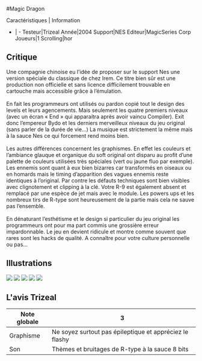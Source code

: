 #Magic Dragon

Caractéristiques | Information
- | -
Testeur|Trizeal
Année|2004
Support|NES
Editeur|MagicSeries Corp
Joueurs|1
Scrolling|hor

## Critique
Une compagnie chinoise eu l’idée de proposer sur le support Nes une version spéciale du classique de chez Irem. Ce titre bien sûr est une production non officielle et sans licence difficilement trouvable en cartouche mais accessible grâce à l’émulation.<br/><br/>En fait les programmeurs ont utilisés ou pardon copié tout le design des levels et leurs agencements. Mais seulement les quatre premiers niveaux (avec un écran « End » qui apparaitra après avoir vaincu Compiler). Exit donc l’empereur Bydo et les derniers merveilleux niveaux du jeu original (sans parler de la durée de vie…) La musique est strictement la même mais à la sauce Nes ce qui forcement rend moins bien.<br/><br/>Les autres différences  concernent les graphismes. En effet les couleurs et l’ambiance glauque et organique du soft original ont disparu au profit d’une palette de couleurs utilisées très spéciales (vert ou jaune fluo par exemple). Les ennemis sont quant à eux bien bizarres car transformés en oiseaux ou en homards mais le timing d’apparition des vagues ennemis reste identiques à l’original. Par contre les défauts techniques sont bien visibles avec clignotement et clipping à la clé. Votre R-9 est également absent et remplacé par une espèce de jet mais avec le module. Les powers ups et les nombreux tirs de R-type sont heureusement de la partie mais cela ne sauve pas l’ensemble.<br/><br/>En dénaturant l’esthétisme et le design si particulier du jeu original les programmeurs ont pour ma part commis une grossière erreur impardonnable. Le jeu en devient ridicule et montre comme souvent que rares sont les hacks de qualité. A connaître pour votre culture personnelle ou pas… 

## Illustrations
![](http://www.shmup.com/images/thumbs/img_fiche_1_1228.png)
![](http://www.shmup.com/images/thumbs/img_fiche_2_1228.png)
![](http://www.shmup.com/images/thumbs/img_fiche_3_1228.png)
![](http://www.shmup.com/images/thumbs/)
![](http://www.shmup.com/images/thumbs/)

## L'avis Trizeal
Note globale|3
-|-
Graphisme|Ne soyez surtout pas épileptique et appréciez le flashy 
Son|Thèmes et bruitages de R-type à la sauce 8 bits
